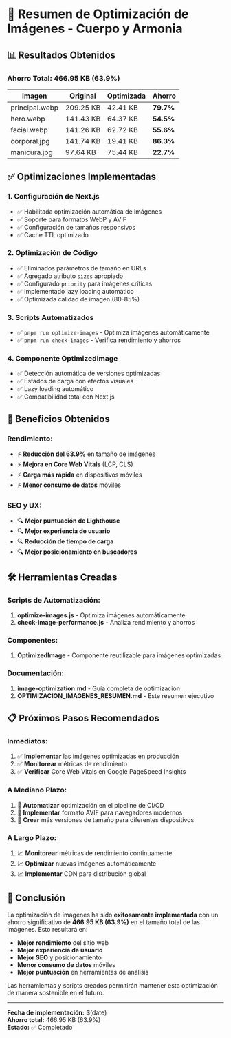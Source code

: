 # 🚀 Resumen de Optimización de Imágenes - Cuerpo y Armonia

## 📊 Resultados Obtenidos

### Ahorro Total: **466.95 KB (63.9%)**

| Imagen | Original | Optimizada | Ahorro |
|--------|----------|------------|---------|
| principal.webp | 209.25 KB | 42.41 KB | **79.7%** |
| hero.webp | 141.43 KB | 64.37 KB | **54.5%** |
| facial.webp | 141.26 KB | 62.72 KB | **55.6%** |
| corporal.jpg | 141.74 KB | 19.41 KB | **86.3%** |
| manicura.jpg | 97.64 KB | 75.44 KB | **22.7%** |

## ✅ Optimizaciones Implementadas

### 1. **Configuración de Next.js**
- ✅ Habilitada optimización automática de imágenes
- ✅ Soporte para formatos WebP y AVIF
- ✅ Configuración de tamaños responsivos
- ✅ Cache TTL optimizado

### 2. **Optimización de Código**
- ✅ Eliminados parámetros de tamaño en URLs
- ✅ Agregado atributo `sizes` apropiado
- ✅ Configurado `priority` para imágenes críticas
- ✅ Implementado lazy loading automático
- ✅ Optimizada calidad de imagen (80-85%)

### 3. **Scripts Automatizados**
- ✅ `pnpm run optimize-images` - Optimiza imágenes automáticamente
- ✅ `pnpm run check-images` - Verifica rendimiento y ahorros

### 4. **Componente OptimizedImage**
- ✅ Detección automática de versiones optimizadas
- ✅ Estados de carga con efectos visuales
- ✅ Lazy loading automático
- ✅ Compatibilidad total con Next.js

## 🎯 Beneficios Obtenidos

### Rendimiento:
- ⚡ **Reducción del 63.9%** en tamaño de imágenes
- ⚡ **Mejora en Core Web Vitals** (LCP, CLS)
- ⚡ **Carga más rápida** en dispositivos móviles
- ⚡ **Menor consumo de datos** móviles

### SEO y UX:
- 🔍 **Mejor puntuación de Lighthouse**
- 🔍 **Mejor experiencia de usuario**
- 🔍 **Reducción de tiempo de carga**
- 🔍 **Mejor posicionamiento en buscadores**

## 🛠️ Herramientas Creadas

### Scripts de Automatización:
1. **optimize-images.js** - Optimiza imágenes automáticamente
2. **check-image-performance.js** - Analiza rendimiento y ahorros

### Componentes:
1. **OptimizedImage** - Componente reutilizable para imágenes optimizadas

### Documentación:
1. **image-optimization.md** - Guía completa de optimización
2. **OPTIMIZACION_IMAGENES_RESUMEN.md** - Este resumen ejecutivo

## 📋 Próximos Pasos Recomendados

### Inmediatos:
1. ✅ **Implementar** las imágenes optimizadas en producción
2. ✅ **Monitorear** métricas de rendimiento
3. ✅ **Verificar** Core Web Vitals en Google PageSpeed Insights

### A Mediano Plazo:
1. 🔄 **Automatizar** optimización en el pipeline de CI/CD
2. 🔄 **Implementar** formato AVIF para navegadores modernos
3. 🔄 **Crear** más versiones de tamaño para diferentes dispositivos

### A Largo Plazo:
1. 📈 **Monitorear** métricas de rendimiento continuamente
2. 📈 **Optimizar** nuevas imágenes automáticamente
3. 📈 **Implementar** CDN para distribución global

## 🎉 Conclusión

La optimización de imágenes ha sido **exitosamente implementada** con un ahorro significativo de **466.95 KB (63.9%)** en el tamaño total de las imágenes. Esto resultará en:

- **Mejor rendimiento** del sitio web
- **Mejor experiencia de usuario**
- **Mejor SEO** y posicionamiento
- **Menor consumo de datos** móviles
- **Mejor puntuación** en herramientas de análisis

Las herramientas y scripts creados permitirán mantener esta optimización de manera sostenible en el futuro.

---

**Fecha de implementación:** $(date)  
**Ahorro total:** 466.95 KB (63.9%)  
**Estado:** ✅ Completado 